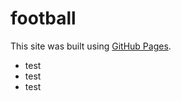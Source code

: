# football
This site was built using [GitHub Pages](https://pages.github.com/).
* test
* test
* test
